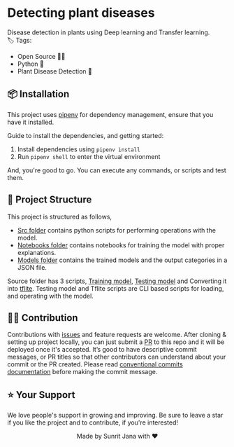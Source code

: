 # Detecting plant diseases
Disease detection in plants using Deep learning and Transfer learning.
<br>
🏷 Tags:
- Open Source 🤝🏼
- Python 🐍
- Plant Disease Detection 🌳

## 📦 Installation

This project uses [pipenv](https://pipenv.pypa.io/en/latest/) for dependency management, ensure that you have it installed.

Guide to install the dependencies, and getting started:

1. Install dependencies using `pipenv install`
2. Run `pipenv shell` to enter the virtual environment

And, you're good to go. You can execute any commands, or scripts and test them.

## 📣 Project Structure

This project is structured as follows,

- [Src folder](https://github.com/janaSunrise/Plant-disease-detection/tree/main/src) contains python scripts for performing operations with the model.
- [Notebooks folder](https://github.com/janaSunrise/Plant-disease-detection/tree/main/notebooks) contains notebooks for training the model with proper explanations.
- [Models folder](https://github.com/janaSunrise/Plant-disease-detection/tree/main/models) contains the trained models and the output categories in a JSON file.

Source folder has 3 scripts, [Training model](https://github.com/janaSunrise/Plant-disease-detection/blob/main/src/train_model.py), [Testing model](https://github.com/janaSunrise/Plant-disease-detection/blob/main/src/test_model.py) and Converting it into [tflite](https://github.com/janaSunrise/Plant-disease-detection/blob/main/src/convert_model_to_tflite.py).
Testing model and Tflite scripts are CLI based scripts for loading, and operating with the
model.

## 🤝🏼 Contribution

Contributions with [issues](https://github.com/janaSunrise/Plant-disease-detection/issues) and feature requests are welcome. After cloning & setting up project locally, you
can just submit a [PR](https://github.com/janaSunrise/Plant-disease-detection/pulls) to this repo and it will be deployed once it's accepted.
It’s good to have descriptive commit messages, or PR titles so that other contributors can understand about your
commit or the PR created. Please read [conventional commits documentation](https://www.conventionalcommits.org/en/v1.0.0-beta.3/)
before making the commit message.

## ⭐️ Your Support

We love people's support in growing and improving. Be sure to leave a star if you like the project and to contribute, if you're interested!

<div align="center">
Made by Sunrit Jana with ♥
</div>
